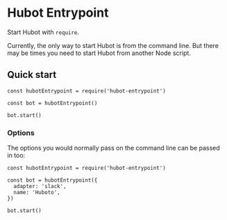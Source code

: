 Hubot Entrypoint
================

Start Hubot with `require`.

Currently, the only way to start Hubot is from the command line. But there may
be times you need to start Hubot from another Node script.


Quick start
-----------

```
const hubotEntrypoint = require('hubot-entrypoint')

const bot = hubotEntrypoint()

bot.start()
```


### Options

The options you would normally pass on the command line can be passed in too:

```
const hubotEntrypoint = require('hubot-entrypoint')

const bot = hubotEntrypoint({
  adapter: 'slack',
  name: 'Huboto',
})

bot.start()
```
